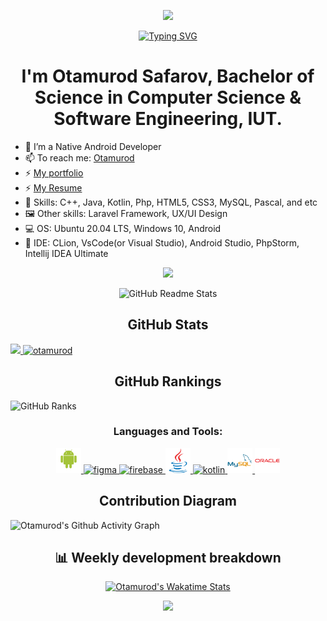 <!-- Profile Header -->
<p align="center">
  <img src="https://capsule-render.vercel.app/api?type=waving&color=gradient&text=Hello+There+👋&height=100&section=header"/>
</p>

<!-- Typing SVG -->
<p align="center">
  <a href="https://github.com/DenverCoder1/readme-typing-svg">
    <img src="https://readme-typing-svg.herokuapp.com?font=Time+New+Roman&color=%23C8BE25&size=25&center=true&vCenter=true&width=500&height=100&lines=Welcome+To+My+Github+Profile;Find+Out+My+All+Projects+Here..." alt="Typing SVG">
  </a>
</p>

<!-- Introduction -->
<h1 align="center">I'm Otamurod Safarov, Bachelor of Science in Computer Science & Software Engineering, IUT.</h1>

<!-- Bio and Skills -->
<p align="center"> 
  <ul>
    <li>🔭 I’m a Native Android Developer</li>
    <li>📫 To reach me: <a href="https://otamurod.github.io">Otamurod</a></li>
    <li>⚡ <a href="https://otamurods-devpage.jimdosite.com/">My portfolio</a></li>
    <li>⚡ <a href="https://github.com/otamurod/resume">My Resume</a></li>
    <li>🧩 Skills: C++, Java, Kotlin, Php, HTML5, CSS3, MySQL, Pascal, and etc</li>
    <li>🖼 Other skills: Laravel Framework, UX/UI Design</li>
    <li>💻 OS: Ubuntu 20.04 LTS, Windows 10, Android</li>
    <li>🔧 IDE: CLion, VsCode(or Visual Studio), Android Studio, PhpStorm, Intellij IDEA Ultimate</li>
  </ul>
</p>

<!-- Image -->
<p align="center">
  <img height="70em" src="http://cdn.onlinewebfonts.com/svg/img_529337.png">
</p>

<!-- GitHub Stats -->
<p align="center">
  <img width="100px" src="https://res.cloudinary.com/anuraghazra/image/upload/v1594908242/logo_ccswme.svg" alt="GitHub Readme Stats" />
  <h2 align="center">GitHub Stats</h2>
  <a href="https://github.com/otamurod">
    <img height="180em" src="https://github-readme-stats-eight-theta.vercel.app/api?username=otamurod&show_icons=true&theme=tokyonight&count_private=true"/>
    <img height="180em" src="https://github-readme-stats.vercel.app/api/top-langs/?username=otamurod&show_icons=true&theme=tokyonight&layout=compact" alt="otamurod" />
  </a>
</p>

<!-- GitHub Rankings -->
<p align="center">
  <h2 align="center">GitHub Rankings</h2>
  <img src="https://github-profile-trophy.vercel.app/?username=otamurod&theme=radical" alt="GitHub Ranks" />
</p>

<!-- Languages and Tools -->
<h3 align="center">Languages and Tools:</h3>
<p align="center"> 
  <a href="https://developer.android.com" target="_blank" rel="noreferrer"> <img src="https://raw.githubusercontent.com/devicons/devicon/master/icons/android/android-original-wordmark.svg" alt="android" width="40" height="40"/> </a> 
  <a href="https://www.figma.com/" target="_blank" rel="noreferrer"> <img src="https://www.vectorlogo.zone/logos/figma/figma-icon.svg" alt="figma" width="40" height="40"/> </a> 
  <a href="https://firebase.google.com/" target="_blank" rel="noreferrer"> <img src="https://www.vectorlogo.zone/logos/firebase/firebase-icon.svg" alt="firebase" width="40" height="40"/> </a> 
  <a href="https://www.java.com" target="_blank" rel="noreferrer"> <img src="https://raw.githubusercontent.com/devicons/devicon/master/icons/java/java-original.svg" alt="java" width="40" height="40"/> </a> 
  <a href="https://kotlinlang.org" target="_blank" rel="noreferrer"> <img src="https://www.vectorlogo.zone/logos/kotlinlang/kotlinlang-icon.svg" alt="kotlin" width="40" height="40"/> </a> 
  <a href="https://www.mysql.com/" target="_blank" rel="noreferrer"> <img src="https://raw.githubusercontent.com/devicons/devicon/master/icons/mysql/mysql-original-wordmark.svg" alt="mysql" width="40" height="40"/> </a> 
  <a href="https://www.oracle.com/" target="_blank" rel="noreferrer"> <img src="https://raw.githubusercontent.com/devicons/devicon/master/icons/oracle/oracle-original.svg" alt="oracle" width="40" height="40"/> </a>
</p>

<!-- Contribution Diagram -->
<p align="center">
  <h2 align="center">Contribution Diagram</h2>
  <img src="https://github-readme-activity-graph.vercel.app/graph?username=otamurod&theme=dracula" alt="Otamurod's Github Activity Graph">
</p>

<!-- Weekly development breakdown -->
<p align="center">
  <h2 align="center">📊 Weekly development breakdown</h2>
</p>

<p align="center">
  <a href="https://wakatime.com/@otamurod">
    <img src="https://github-readme-stats.vercel.app/api/wakatime?username=otamurod&theme=radical" alt="Otamurod's Wakatime Stats">
  </a>
</p>

<!-- Closing statement -->
<p align="center">
  <img src="https://capsule-render.vercel.app/api?type=waving&color=gradient&text=Take+Care&height=100&section=footer"/>
</p>
